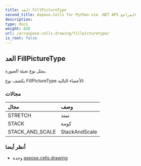 ```yaml
---
title: العد FillPictureType
second_title: Aspose.Cells for Python via .NET API المراجع
description:
type: docs
weight: 820
url: /ar/aspose.cells.drawing/fillpicturetype/
is_root: false
---
```

##  العد FillPictureType
يمثل نوع تعبئة الصورة.



يكشف نوع FillPictureType الأعضاء التالية:

###  مجالات
| مجال| وصف|
| :- | :- |
| STRETCH | تمتد|
| STACK | كومة|
| STACK_AND_SCALE | StackAndScale|



###  أنظر أيضا
* وحدة [aspose.cells.drawing](..)
